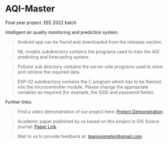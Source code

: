 # AQI-Master
Final year project. EEE 2022 batch

Intelligent air quality monitoring and prediction system.

> Android app can be found and downloaded from the releases section.

> ML models subdirectory contains the programs used to train the AQI predicting and forecasting system.

> Pollutor sub directory contains the server side programs used to store and retrieve the required data.

> ESP-32 subdirectory contains the C program which has to be flashed into the microcontroller module. Please change the appropriate variables as required (for example, the SSID and password fields). 


Further links:

> Find a video demonstration of our project here: [Project Demonstration](https://youtu.be/ryLt_BBxjFk)

> Academic paper published by us based on this project in GIS Sciece journal: [Paper Link](https://drive.google.com/file/d/19jhrQEcuW8DvD45j2vDEl6l7ycFDoNvX/view?usp=drivesdk)

> Mail to us to provide feedback at: teamoximeter@gmail.com 
